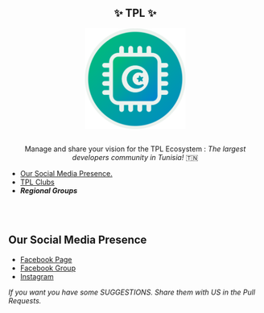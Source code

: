 <h2 align="center"><b> ✨ TPL ✨ </b></h2>
<div style="text-align:center" align="center"><img src="TPL LOGO ROUND.png" width="200" height="200" class="center" align="center"></div>
<br />

<p align="center">Manage and share your vision for the TPL Ecosystem : <i>The largest developers community in Tunisia!</i> 🇹🇳</p>

<ul>
  <li> <a href="https://linktr.ee/tpl.tn" target="_blank">Our Social Media Presence.</a> </li> 
  <li> <a href="https://linktr.ee/tpl_clubs" target="_blank">TPL Clubs</a></li>
  <li> <b><i> Regional Groups </i></b> </li>
</ul>

<br><br>

## Our Social Media Presence
- <a href="https://facebook.com/tpl.tn" target="_blank">Facebook Page</a>
- <a href="https://facebook.com/groups/group.tpl" target="_blank">Facebook Group</a>
- <a href="https://instagram.com/tpl.tn" target="_blank">Instagram</a>

<i>If you want you have some SUGGESTIONS. Share them with US in the Pull Requests.</i> 

